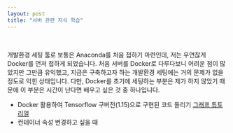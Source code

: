 ```yaml
---
layout: post
title: "서버 관련 지식 학습"
---
```


<br>

개발환경 세팅 툴로 보통은 Anaconda를 처음 접하기 마련인데, 저는 우연찮게 Docker를 먼저 접하게 되었습니다. 처음 서버를 Docker로 다루다보니 어려운 점이 많았지만 그만큼 유익했고, 지금은 구축하고자 하는 개발환경 세팅에는 거의 문제가 없을 정도로 익힌 상태입니다. 다만, Docker를 초기에 세팅하는 부분은 제가 하지 않았기 때문에 이 부분은 시간이 난다면 배우고 싶은 것 중 하나입니다. 

- Docker 활용하여 Tensorflow 구버전(1.15)으로 구현된 코드 돌리기 [그래프 튜토리얼](https://suhwanmylife.github.io/%EA%B7%B8%EB%9E%98%ED%94%84-%ED%8A%9C%ED%86%A0%EB%A6%AC%EC%96%BC/)
- 컨테이너 속성 변경하고 싶을 때

